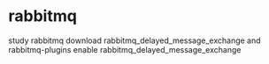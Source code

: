 # rabbitmq
study rabbitmq
download rabbitmq_delayed_message_exchange
and 
rabbitmq-plugins enable rabbitmq_delayed_message_exchange

